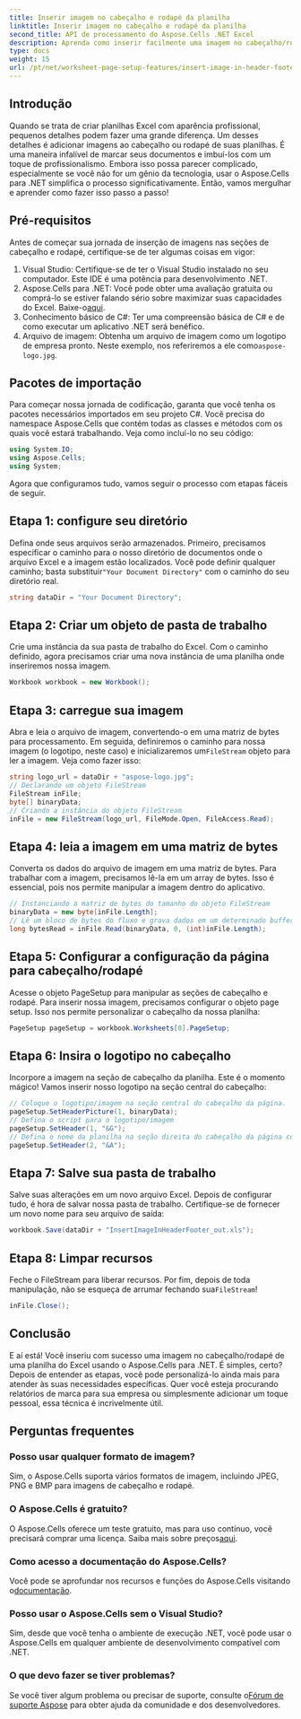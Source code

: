 ```yaml
---
title: Inserir imagem no cabeçalho e rodapé da planilha
linktitle: Inserir imagem no cabeçalho e rodapé da planilha
second_title: API de processamento do Aspose.Cells .NET Excel
description: Aprenda como inserir facilmente uma imagem no cabeçalho/rodapé usando o Aspose.Cells para .NET neste guia abrangente.
type: docs
weight: 15
url: /pt/net/worksheet-page-setup-features/insert-image-in-header-footer/
---
```

## Introdução
Quando se trata de criar planilhas Excel com aparência profissional, pequenos detalhes podem fazer uma grande diferença. Um desses detalhes é adicionar imagens ao cabeçalho ou rodapé de suas planilhas. É uma maneira infalível de marcar seus documentos e imbuí-los com um toque de profissionalismo. Embora isso possa parecer complicado, especialmente se você não for um gênio da tecnologia, usar o Aspose.Cells para .NET simplifica o processo significativamente. Então, vamos mergulhar e aprender como fazer isso passo a passo!
## Pré-requisitos
Antes de começar sua jornada de inserção de imagens nas seções de cabeçalho e rodapé, certifique-se de ter algumas coisas em vigor:
1. Visual Studio: Certifique-se de ter o Visual Studio instalado no seu computador. Este IDE é uma potência para desenvolvimento .NET.
2.  Aspose.Cells para .NET: Você pode obter uma avaliação gratuita ou comprá-lo se estiver falando sério sobre maximizar suas capacidades do Excel. Baixe-o[aqui](https://releases.aspose.com/cells/net/).
3. Conhecimento básico de C#: Ter uma compreensão básica de C# e de como executar um aplicativo .NET será benéfico.
4. Arquivo de imagem: Obtenha um arquivo de imagem como um logotipo de empresa pronto. Neste exemplo, nos referiremos a ele como`aspose-logo.jpg`.
## Pacotes de importação
Para começar nossa jornada de codificação, garanta que você tenha os pacotes necessários importados em seu projeto C#. Você precisa do namespace Aspose.Cells que contém todas as classes e métodos com os quais você estará trabalhando.
Veja como incluí-lo no seu código:
```csharp
using System.IO;
using Aspose.Cells;
using System;
```
Agora que configuramos tudo, vamos seguir o processo com etapas fáceis de seguir.
## Etapa 1: configure seu diretório
Defina onde seus arquivos serão armazenados.
 Primeiro, precisamos especificar o caminho para o nosso diretório de documentos onde o arquivo Excel e a imagem estão localizados. Você pode definir qualquer caminho; basta substituir`"Your Document Directory"` com o caminho do seu diretório real.
```csharp
string dataDir = "Your Document Directory";
```
## Etapa 2: Criar um objeto de pasta de trabalho
Crie uma instância da sua pasta de trabalho do Excel.
Com o caminho definido, agora precisamos criar uma nova instância de uma planilha onde inseriremos nossa imagem. 
```csharp
Workbook workbook = new Workbook();
```
## Etapa 3: carregue sua imagem
Abra e leia o arquivo de imagem, convertendo-o em uma matriz de bytes para processamento.
Em seguida, definiremos o caminho para nossa imagem (o logotipo, neste caso) e inicializaremos um`FileStream` objeto para ler a imagem. Veja como fazer isso:
```csharp
string logo_url = dataDir + "aspose-logo.jpg";
// Declarando um objeto FileStream
FileStream inFile;
byte[] binaryData;
// Criando a instância do objeto FileStream
inFile = new FileStream(logo_url, FileMode.Open, FileAccess.Read);
```
## Etapa 4: leia a imagem em uma matriz de bytes
Converta os dados do arquivo de imagem em uma matriz de bytes.
Para trabalhar com a imagem, precisamos lê-la em um array de bytes. Isso é essencial, pois nos permite manipular a imagem dentro do aplicativo.
```csharp
// Instanciando a matriz de bytes do tamanho do objeto FileStream
binaryData = new byte[inFile.Length];
// Lê um bloco de bytes do fluxo e grava dados em um determinado buffer de matriz de bytes.
long bytesRead = inFile.Read(binaryData, 0, (int)inFile.Length);
```
## Etapa 5: Configurar a configuração da página para cabeçalho/rodapé
Acesse o objeto PageSetup para manipular as seções de cabeçalho e rodapé.
Para inserir nossa imagem, precisamos configurar o objeto page setup. Isso nos permite personalizar o cabeçalho da nossa planilha:
```csharp
PageSetup pageSetup = workbook.Worksheets[0].PageSetup;
```
## Etapa 6: Insira o logotipo no cabeçalho
Incorpore a imagem na seção de cabeçalho da planilha.
Este é o momento mágico! Vamos inserir nosso logotipo na seção central do cabeçalho:
```csharp
// Coloque o logotipo/imagem na seção central do cabeçalho da página.
pageSetup.SetHeaderPicture(1, binaryData);
// Defina o script para o logotipo/imagem
pageSetup.SetHeader(1, "&G");
// Defina o nome da planilha na seção direita do cabeçalho da página com o script
pageSetup.SetHeader(2, "&A");
```
## Etapa 7: Salve sua pasta de trabalho
Salve suas alterações em um novo arquivo Excel.
Depois de configurar tudo, é hora de salvar nossa pasta de trabalho. Certifique-se de fornecer um novo nome para seu arquivo de saída:
```csharp
workbook.Save(dataDir + "InsertImageInHeaderFooter_out.xls");
```
## Etapa 8: Limpar recursos
Feche o FileStream para liberar recursos.
 Por fim, depois de toda manipulação, não se esqueça de arrumar fechando sua`FileStream`!
```csharp
inFile.Close();
```
## Conclusão
E aí está! Você inseriu com sucesso uma imagem no cabeçalho/rodapé de uma planilha do Excel usando o Aspose.Cells para .NET. É simples, certo? Depois de entender as etapas, você pode personalizá-lo ainda mais para atender às suas necessidades específicas. Quer você esteja procurando relatórios de marca para sua empresa ou simplesmente adicionar um toque pessoal, essa técnica é incrivelmente útil. 
## Perguntas frequentes
### Posso usar qualquer formato de imagem?
Sim, o Aspose.Cells suporta vários formatos de imagem, incluindo JPEG, PNG e BMP para imagens de cabeçalho e rodapé.
### O Aspose.Cells é gratuito?
 O Aspose.Cells oferece um teste gratuito, mas para uso contínuo, você precisará comprar uma licença. Saiba mais sobre preços[aqui](https://purchase.aspose.com/buy).
### Como acesso a documentação do Aspose.Cells?
 Você pode se aprofundar nos recursos e funções do Aspose.Cells visitando o[documentação](https://reference.aspose.com/cells/net/).
### Posso usar o Aspose.Cells sem o Visual Studio?
Sim, desde que você tenha o ambiente de execução .NET, você pode usar o Aspose.Cells em qualquer ambiente de desenvolvimento compatível com .NET.
### O que devo fazer se tiver problemas?
 Se você tiver algum problema ou precisar de suporte, consulte o[Fórum de suporte Aspose](https://forum.aspose.com/c/cells/9) para obter ajuda da comunidade e dos desenvolvedores.